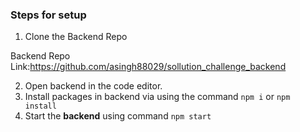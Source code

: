 ### Steps for setup
1. Clone the Backend Repo


Backend Repo Link:https://github.com/asingh88029/sollution_challenge_backend

2. Open backend in the code editor.
3. Install packages in backend via using the command `npm i` or `npm install`
4. Start the **backend** using command `npm start`